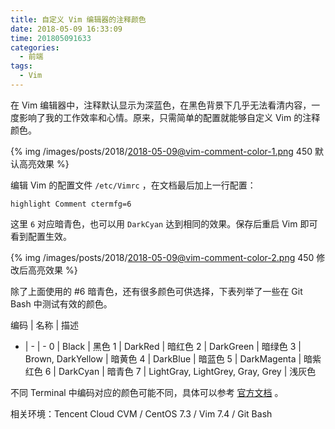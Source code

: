 ```yaml
---
title: 自定义 Vim 编辑器的注释颜色
date: 2018-05-09 16:33:09
time: 201805091633
categories:
  - 前端
tags:
  - Vim
---
```


在 Vim 编辑器中，注释默认显示为深蓝色，在黑色背景下几乎无法看清内容，一度影响了我的工作效率和心情。原来，只需简单的配置就能够自定义 Vim 的注释颜色。

<!-- more -->

{% img /images/posts/2018/2018-05-09@vim-comment-color-1.png 450 默认高亮效果 %}

编辑 Vim 的配置文件 `/etc/Vimrc` ，在文档最后加上一行配置：

```
highlight Comment ctermfg=6
```

这里 `6` 对应暗青色，也可以用 `DarkCyan` 达到相同的效果。保存后重启 Vim 即可看到配置生效。

{% img /images/posts/2018/2018-05-09@vim-comment-color-2.png 450 修改后高亮效果 %}


除了上面使用的 #6 暗青色，还有很多颜色可供选择，下表列举了一些在 Git Bash 中测试有效的颜色。

编码 | 名称 | 描述
- | - | -
0 | Black | 黑色
1 | DarkRed | 暗红色
2 | DarkGreen | 暗绿色
3 | Brown, DarkYellow | 暗黄色
4 | DarkBlue | 暗蓝色
5 | DarkMagenta | 暗紫红色
6 | DarkCyan | 暗青色
7 | LightGray, LightGrey, Gray, Grey | 浅灰色

不同 Terminal 中编码对应的颜色可能不同，具体可以参考 [官方文档](http://vimdoc.sourceforge.net/htmldoc/syntax.html#highlight-ctermfg) 。

相关环境：Tencent Cloud CVM / CentOS 7.3 / Vim 7.4 / Git Bash